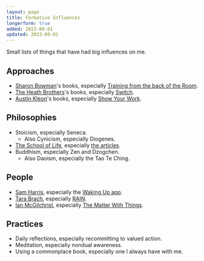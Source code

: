 ```yaml
---
layout: page
title: Formative Influences
longerform: true
added: 2023-09-01
updated: 2023-09-01
---
```


Small lists of things that have had big influences on me.

## Approaches

- [Sharon Bowman](https://bowperson.com/)'s books, especially [Training from the back of the Room](https://bowperson.com/sharons-books/).
- [The Heath Brothers](https://heathbrothers.com/)'s books, especially [Switch](https://heathbrothers.com/books/switch/).
- [Austin Kleon](https://austinkleon.com/books/)'s books, especially [Show Your Work](https://austinkleon.com/show-your-work/).

## Philosophies

- Stoicism, especially Seneca.
	- Also Cynicism, especially Diogenes.
- [The School of Life](https://www.theschooloflife.com/), especially [the articles](https://www.theschooloflife.com/articles/).
- Buddhism, especially Zen and Dzogchen.
	- Also Daoism, especially the Tao Te Ching.

## People

- [Sam Harris](https://www.samharris.org/), especially the [Waking Up app](https://www.wakingup.com/).
- [Tara Brach](https://www.tarabrach.com/), especially [RAIN](https://www.tarabrach.com/rain/).
- [Ian McGilchrist](https://channelmcgilchrist.com/), especially [The Matter With Things](https://channelmcgilchrist.com/matter-with-things/).

## Practices

- Daily reflections, especially recommitting to valued action.
- Meditation, especially nondual awareness.
- Using a commonplace book, especially one I always have with me.